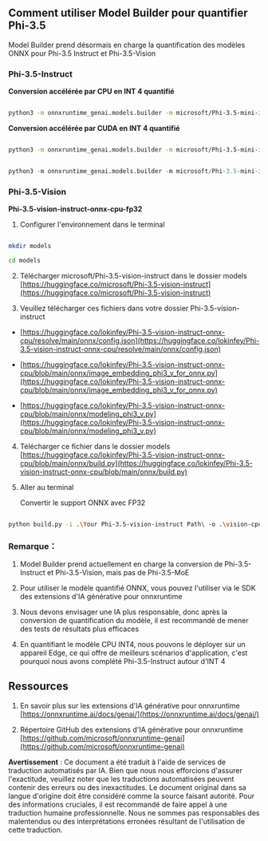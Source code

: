 ## **Comment utiliser Model Builder pour quantifier Phi-3.5**

Model Builder prend désormais en charge la quantification des modèles ONNX pour Phi-3.5 Instruct et Phi-3.5-Vision

### **Phi-3.5-Instruct**

**Conversion accélérée par CPU en INT 4 quantifié**

```bash

python3 -m onnxruntime_genai.models.builder -m microsoft/Phi-3.5-mini-instruct  -o ./onnx-cpu -p int4 -e cpu -c ./Phi-3.5-mini-instruct

```

**Conversion accélérée par CUDA en INT 4 quantifié**

```bash

python3 -m onnxruntime_genai.models.builder -m microsoft/Phi-3.5-mini-instruct  -o ./onnx-cpu -p int4 -e cuda -c ./Phi-3.5-mini-instruct

```

```python

python3 -m onnxruntime_genai.models.builder -m microsoft/Phi-3.5-mini-instruct  -o ./onnx-cpu -p int4 -e cuda -c ./Phi-3.5-mini-instruct

```

### **Phi-3.5-Vision**

**Phi-3.5-vision-instruct-onnx-cpu-fp32**

1. Configurer l'environnement dans le terminal

```bash

mkdir models

cd models 

```

2. Télécharger microsoft/Phi-3.5-vision-instruct dans le dossier models
[https://huggingface.co/microsoft/Phi-3.5-vision-instruct](https://huggingface.co/microsoft/Phi-3.5-vision-instruct)

3. Veuillez télécharger ces fichiers dans votre dossier Phi-3.5-vision-instruct

- [https://huggingface.co/lokinfey/Phi-3.5-vision-instruct-onnx-cpu/resolve/main/onnx/config.json](https://huggingface.co/lokinfey/Phi-3.5-vision-instruct-onnx-cpu/resolve/main/onnx/config.json)

- [https://huggingface.co/lokinfey/Phi-3.5-vision-instruct-onnx-cpu/blob/main/onnx/image_embedding_phi3_v_for_onnx.py](https://huggingface.co/lokinfey/Phi-3.5-vision-instruct-onnx-cpu/blob/main/onnx/image_embedding_phi3_v_for_onnx.py)

- [https://huggingface.co/lokinfey/Phi-3.5-vision-instruct-onnx-cpu/blob/main/onnx/modeling_phi3_v.py](https://huggingface.co/lokinfey/Phi-3.5-vision-instruct-onnx-cpu/blob/main/onnx/modeling_phi3_v.py)

4. Télécharger ce fichier dans le dossier models
[https://huggingface.co/lokinfey/Phi-3.5-vision-instruct-onnx-cpu/blob/main/onnx/build.py](https://huggingface.co/lokinfey/Phi-3.5-vision-instruct-onnx-cpu/blob/main/onnx/build.py)

5. Aller au terminal

    Convertir le support ONNX avec FP32

```bash

python build.py -i .\Your Phi-3.5-vision-instruct Path\ -o .\vision-cpu-fp32 -p f32 -e cpu

```

### **Remarque：**

1. Model Builder prend actuellement en charge la conversion de Phi-3.5-Instruct et Phi-3.5-Vision, mais pas de Phi-3.5-MoE

2. Pour utiliser le modèle quantifié ONNX, vous pouvez l'utiliser via le SDK des extensions d'IA générative pour onnxruntime

3. Nous devons envisager une IA plus responsable, donc après la conversion de quantification du modèle, il est recommandé de mener des tests de résultats plus efficaces

4. En quantifiant le modèle CPU INT4, nous pouvons le déployer sur un appareil Edge, ce qui offre de meilleurs scénarios d'application, c'est pourquoi nous avons complété Phi-3.5-Instruct autour d'INT 4

## **Ressources**

1. En savoir plus sur les extensions d'IA générative pour onnxruntime [https://onnxruntime.ai/docs/genai/](https://onnxruntime.ai/docs/genai/)

2. Répertoire GitHub des extensions d'IA générative pour onnxruntime [https://github.com/microsoft/onnxruntime-genai](https://github.com/microsoft/onnxruntime-genai)

**Avertissement** : 
Ce document a été traduit à l'aide de services de traduction automatisés par IA. Bien que nous nous efforcions d'assurer l'exactitude, veuillez noter que les traductions automatisées peuvent contenir des erreurs ou des inexactitudes. Le document original dans sa langue d'origine doit être considéré comme la source faisant autorité. Pour des informations cruciales, il est recommandé de faire appel à une traduction humaine professionnelle. Nous ne sommes pas responsables des malentendus ou des interprétations erronées résultant de l'utilisation de cette traduction.